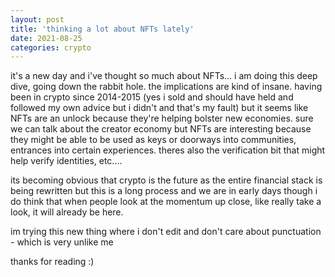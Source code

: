 ```yaml
---
layout: post
title: 'thinking a lot about NFTs lately'
date: 2021-08-25
categories: crypto
---
```


it's a new day and i've thought so much about NFTs... i am doing this deep dive, going down the rabbit hole. the implications are kind of insane. having been in crypto since 2014-2015 (yes i sold and should have held and followed my own advice but i didn't and that's my fault) but it seems like NFTs are an unlock because they're helping bolster new economies. sure we can talk about the creator economy but NFTs are interesting because they might be able to be used as keys or doorways into communities, entrances into certain experiences. theres also the verification bit that might help verify identities, etc....

its becoming obvious that crypto is the future as the entire financial stack is being rewritten but this is a long process and we are in early days though i do think that when people look at the momentum up close, like really take a look, it will already be here.

im trying this new thing where i don't edit and don't care about punctuation - which is very unlike me

thanks for reading :)
